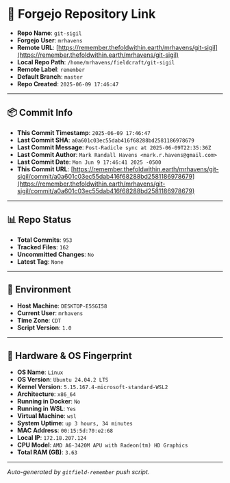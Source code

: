 # 🔗 Forgejo Repository Link

- **Repo Name**: `git-sigil`
- **Forgejo User**: `mrhavens`
- **Remote URL**: [https://remember.thefoldwithin.earth/mrhavens/git-sigil](https://remember.thefoldwithin.earth/mrhavens/git-sigil)
- **Local Repo Path**: `/home/mrhavens/fieldcraft/git-sigil`
- **Remote Label**: `remember`
- **Default Branch**: `master`
- **Repo Created**: `2025-06-09 17:46:47`

---

## 📦 Commit Info

- **This Commit Timestamp**: `2025-06-09 17:46:47`
- **Last Commit SHA**: `a0a601c03ec55dab416f68288bd2581186978679`
- **Last Commit Message**: `Post-Radicle sync at 2025-06-09T22:35:36Z`
- **Last Commit Author**: `Mark Randall Havens <mark.r.havens@gmail.com>`
- **Last Commit Date**: `Mon Jun 9 17:46:41 2025 -0500`
- **This Commit URL**: [https://remember.thefoldwithin.earth/mrhavens/git-sigil/commit/a0a601c03ec55dab416f68288bd2581186978679](https://remember.thefoldwithin.earth/mrhavens/git-sigil/commit/a0a601c03ec55dab416f68288bd2581186978679)

---

## 📊 Repo Status

- **Total Commits**: `953`
- **Tracked Files**: `162`
- **Uncommitted Changes**: `No`
- **Latest Tag**: `None`

---

## 🧭 Environment

- **Host Machine**: `DESKTOP-E5SGI58`
- **Current User**: `mrhavens`
- **Time Zone**: `CDT`
- **Script Version**: `1.0`

---

## 🧬 Hardware & OS Fingerprint

- **OS Name**: `Linux`
- **OS Version**: `Ubuntu 24.04.2 LTS`
- **Kernel Version**: `5.15.167.4-microsoft-standard-WSL2`
- **Architecture**: `x86_64`
- **Running in Docker**: `No`
- **Running in WSL**: `Yes`
- **Virtual Machine**: `wsl`
- **System Uptime**: `up 3 hours, 34 minutes`
- **MAC Address**: `00:15:5d:70:e2:68`
- **Local IP**: `172.18.207.124`
- **CPU Model**: `AMD A6-3420M APU with Radeon(tm) HD Graphics`
- **Total RAM (GB)**: `3.63`

---

_Auto-generated by `gitfield-remember` push script._
